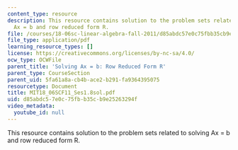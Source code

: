 ```yaml
---
content_type: resource
description: This resource contains solution to the problem sets related to solving
  Ax = b and row reduced form R.
file: /courses/18-06sc-linear-algebra-fall-2011/d85abdc57e0c75fbb35cb9e25263294f_MIT18_06SCF11_Ses1.8sol.pdf
file_type: application/pdf
learning_resource_types: []
license: https://creativecommons.org/licenses/by-nc-sa/4.0/
ocw_type: OCWFile
parent_title: 'Solving Ax = b: Row Reduced Form R'
parent_type: CourseSection
parent_uid: 5fa61a8a-cb4b-ace2-b291-fa9364395075
resourcetype: Document
title: MIT18_06SCF11_Ses1.8sol.pdf
uid: d85abdc5-7e0c-75fb-b35c-b9e25263294f
video_metadata:
  youtube_id: null
---
```

This resource contains solution to the problem sets related to solving Ax = b and row reduced form R.